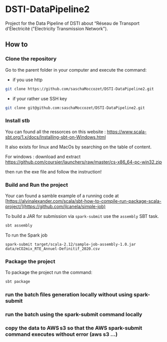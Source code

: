 # DSTI-DataPipeline2
Project for the Data Pipeline of DSTI about “Réseau de Transport d'Électricité ("Electricity Transmission Network").

## How to

### Clone the repository
Go to the parent folder in your computer and execute the command:
- if you use http
```bash
git clone https://github.com/saschaMoccozet/DSTI-DataPipeline2.git
```
- if your rather use SSH key
```bash
git clone git@github.com:saschaMoccozet/DSTI-DataPipeline2.git
```

### Install stb
You can found all the ressorces on this website : https://www.scala-sbt.org/1.x/docs/Installing-sbt-on-Windows.html

It also exists for linux and MacOs by searching on the table of content.

For windows : download and extract https://github.com/coursier/launchers/raw/master/cs-x86_64-pc-win32.zip

then run the exe file and follow the instruction!

### Build and Run the project
Your can found a samble example of a running code at [https://alvinalexander.com/scala/sbt-how-to-compile-run-package-scala-project/](https://github.com/jlcanela/simple-job)

To build a JAR for submission via `spark-submit` use the `assembly` SBT task.
```bash
sbt assembly 
```

To run the Spark job
```
spark-submit target/scala-2.12/sample-job-assembly-1.0.jar data/eCO2mix_RTE_Annuel-Definitif_2020.csv
```


### Package the project
To package the project run the command:
```bash
sbt package
```

### run the batch files generation locally without using spark-submit 

### run the batch using the spark-submit command locally 

### copy the data to AWS s3 so that the AWS spark-submit command executes without error (aws s3 …)
